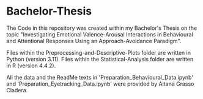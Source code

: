 # Bachelor-Thesis

The Code in this repository was created within my Bachelor's Thesis on the topic "Investigating Emotional Valence-Arousal Interactions in Behavioural and Attentional Responses Using an Approach-Avoidance Paradigm". 

Files within the Preprocessing-and-Descriptive-Plots folder are written in Python (version 3.11).
Files within the Statistical-Analysis folder are written in R (version 4.4.2). 

All the data and the ReadMe texts in 'Preparation_Behavioural_Data.ipynb' and 'Preparation_Eyetracking_Data.ipynb' were provided by Aitana Grasso Cladera. 
